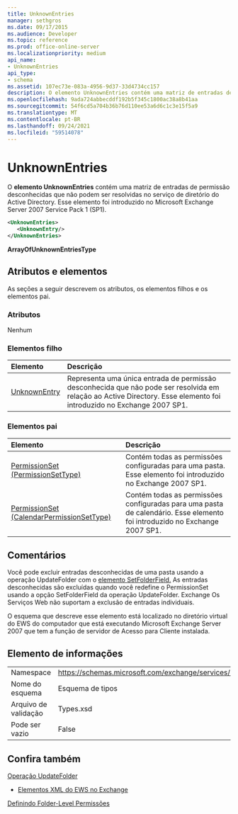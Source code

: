 ```yaml
---
title: UnknownEntries
manager: sethgros
ms.date: 09/17/2015
ms.audience: Developer
ms.topic: reference
ms.prod: office-online-server
ms.localizationpriority: medium
api_name:
- UnknownEntries
api_type:
- schema
ms.assetid: 107ec73e-083a-4956-9d37-33d4734cc157
description: O elemento UnknownEntries contém uma matriz de entradas de permissão desconhecidas que não podem ser resolvidas no serviço de diretório do Active Directory. Esse elemento foi introduzido no Microsoft Exchange Server 2007 Service Pack 1 (SP1).
ms.openlocfilehash: 9ada724abbecddf192b5f345c1800ac38a8b41aa
ms.sourcegitcommit: 54f6cd5a704b36b76d110ee53a6d6c1c3e15f5a9
ms.translationtype: MT
ms.contentlocale: pt-BR
ms.lasthandoff: 09/24/2021
ms.locfileid: "59514078"
---
```

# <a name="unknownentries"></a>UnknownEntries

O **elemento UnknownEntries** contém uma matriz de entradas de permissão desconhecidas que não podem ser resolvidas no serviço de diretório do Active Directory. Esse elemento foi introduzido no Microsoft Exchange Server 2007 Service Pack 1 (SP1). 
  
```xml
<UnknownEntries>
   <UnknownEntry/>
</UnknownEntries>
```

 **ArrayOfUnknownEntriesType**
## <a name="attributes-and-elements"></a>Atributos e elementos

As seções a seguir descrevem os atributos, os elementos filhos e os elementos pai.
  
### <a name="attributes"></a>Atributos

Nenhum
  
### <a name="child-elements"></a>Elementos filho

|**Elemento**|**Descrição**|
|:-----|:-----|
|[UnknownEntry](unknownentry.md) <br/> |Representa uma única entrada de permissão desconhecida que não pode ser resolvida em relação ao Active Directory. Esse elemento foi introduzido no Exchange 2007 SP1.  <br/> |
   
### <a name="parent-elements"></a>Elementos pai

|**Elemento**|**Descrição**|
|:-----|:-----|
|[PermissionSet (PermissionSetType)](permissionset-permissionsettype.md) <br/> |Contém todas as permissões configuradas para uma pasta. Esse elemento foi introduzido no Exchange 2007 SP1.  <br/> |
|[PermissionSet (CalendarPermissionSetType)](permissionset-calendarpermissionsettype.md) <br/> |Contém todas as permissões configuradas para uma pasta de calendário. Esse elemento foi introduzido no Exchange 2007 SP1.  <br/> |
   
## <a name="remarks"></a>Comentários

Você pode excluir entradas desconhecidas de uma pasta usando a operação UpdateFolder com o [elemento SetFolderField.](setfolderfield.md) As entradas desconhecidas são excluídas quando você redefine o PermissionSet usando a opção SetFolderField da operação UpdateFolder. Exchange Os Serviços Web não suportam a exclusão de entradas individuais. 
  
O esquema que descreve esse elemento está localizado no diretório virtual do EWS do computador que está executando Microsoft Exchange Server 2007 que tem a função de servidor de Acesso para Cliente instalada.
  
## <a name="element-information"></a>Elemento de informações

|||
|:-----|:-----|
|Namespace  <br/> |https://schemas.microsoft.com/exchange/services/2006/types  <br/> |
|Nome do esquema  <br/> |Esquema de tipos  <br/> |
|Arquivo de validação  <br/> |Types.xsd  <br/> |
|Pode ser vazio  <br/> |False  <br/> |
   
## <a name="see-also"></a>Confira também



[Operação UpdateFolder](updatefolder-operation.md)


- [Elementos XML do EWS no Exchange](ews-xml-elements-in-exchange.md)


[Definindo Folder-Level Permissões](https://msdn.microsoft.com/library/c7530e86-5112-401c-b10a-9c054ae59f07%28Office.15%29.aspx)

